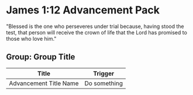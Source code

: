 # James 1:12 Advancement Pack
"Blessed is the one who perseveres under trial because, having stood the test, that person will receive the crown of life that the Lord has promised to those who love him."

## Group: Group Title
| Title                     | Trigger        |
| ------------------------- | -------------- |
| Advancement Title Name    | Do something   |
